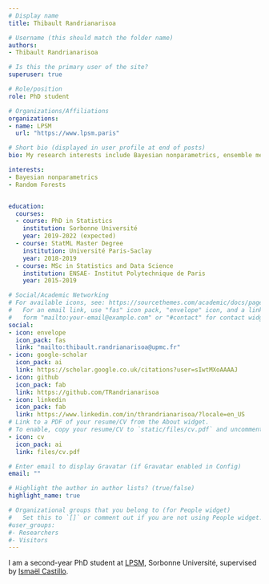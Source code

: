 ```yaml
---
# Display name
title: Thibault Randrianarisoa

# Username (this should match the folder name)
authors:
- Thibault Randrianarisoa

# Is this the primary user of the site?
superuser: true

# Role/position
role: PhD student

# Organizations/Affiliations
organizations:
- name: LPSM
  url: "https://www.lpsm.paris"

# Short bio (displayed in user profile at end of posts)
bio: My research interests include Bayesian nonparametrics, ensemble methods and uncertainty quantification.

interests:
- Bayesian nonparametrics
- Random Forests


education:
  courses:
  - course: PhD in Statistics
    institution: Sorbonne Université
    year: 2019-2022 (expected)
  - course: StatML Master Degree
    institution: Université Paris-Saclay
    year: 2018-2019
  - course: MSc in Statistics and Data Science
    institution: ENSAE- Institut Polytechnique de Paris
    year: 2015-2019

# Social/Academic Networking
# For available icons, see: https://sourcethemes.com/academic/docs/page-builder/#icons
#   For an email link, use "fas" icon pack, "envelope" icon, and a link in the
#   form "mailto:your-email@example.com" or "#contact" for contact widget.
social:
- icon: envelope
  icon_pack: fas
  link: "mailto:thibault.randrianarisoa@upmc.fr"
- icon: google-scholar
  icon_pack: ai
  link: https://scholar.google.co.uk/citations?user=sIwtMXoAAAAJ
- icon: github
  icon_pack: fab
  link: https://github.com/TRandrianarisoa
- icon: linkedin
  icon_pack: fab
  link: https://www.linkedin.com/in/thrandrianarisoa/?locale=en_US
# Link to a PDF of your resume/CV from the About widget.
# To enable, copy your resume/CV to `static/files/cv.pdf` and uncomment the lines below.
- icon: cv
  icon_pack: ai
  link: files/cv.pdf

# Enter email to display Gravatar (if Gravatar enabled in Config)
email: ""

# Highlight the author in author lists? (true/false)
highlight_name: true

# Organizational groups that you belong to (for People widget)
#   Set this to `[]` or comment out if you are not using People widget.
#user_groups:
#- Researchers
#- Visitors
---
```


I am a second-year PhD student at [LPSM](https://www.lpsm.paris), Sorbonne Université, supervised by [Ismaël Castillo](https://www.lpsm.paris/pageperso/castillo/). 
